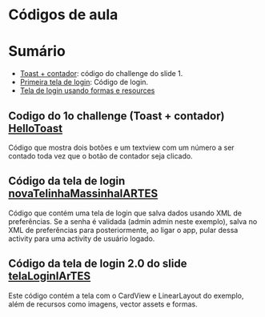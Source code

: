 # Códigos de aula

# Sumário

- [Toast + contador](#codigo-do-1o-challenge-(Toast-+-contador)): código do challenge do slide 1.
- [Primeira tela de login](#Código-da-tela-de-login): Código de login.
- [Tela de login usando formas e resources](#Código-da-tela-de-login-2.0-do-slide)

## Codigo do 1o challenge (Toast + contador) [HelloToast](./HelloToast)

Código que mostra dois botões e um textview com um número a ser contado toda vez que o botão de contador seja clicado.

## Código da tela de login [novaTelinhaMassinhaIARTES](./novaTelinhaMassinhaIARTES)

Código que contém uma tela de login que salva dados usando XML de preferências. Se a senha é validada (admin admin neste exemplo), salva no XML de preferências para posteriormente, ao ligar o app, pular dessa activity para uma activity de usuário logado.

## Código da tela de login 2.0 do slide [telaLoginIArTES](./telaLoginIArTES)

Este código contém a tela com o CardView e LinearLayout do exemplo, além de recursos como imagens, vector assets e formas.